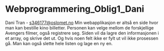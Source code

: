 # Webprogrammering_Oblig1_Dani
Dani Tran - s346177@oslomet.no
Min webapplikasjon er altså en side hvor man kan bestille kino billetter. Personen kan velge mellom de forskjellige Avengers filmer, også registrere seg. Siden vil da lagre den informasjonen i et array, og skrive det ut. Og hvis noen felt ikke er fylt ut vil ikke prosessen gå. Man kan også slette hele listen og lage en ny en. 
